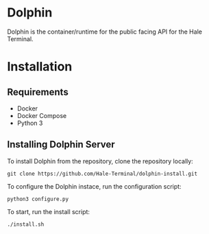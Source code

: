 Dolphin
======
Dolphin is the container/runtime for the public facing API for the Hale Terminal.


# Installation

## Requirements

+ Docker
+ Docker Compose
+ Python 3

## Installing Dolphin Server

To install Dolphin from the repository, clone the repository locally:

```
git clone https://github.com/Hale-Terminal/dolphin-install.git
```

To configure the Dolphin instace, run the configuration script:

```
python3 configure.py
```

To start, run the install script:

```
./install.sh
```
